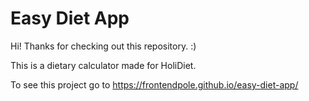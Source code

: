 # Easy Diet App

Hi! Thanks for checking out this repository. :)

This is a dietary calculator made for HoliDiet.

To see this project go to https://frontendpole.github.io/easy-diet-app/
